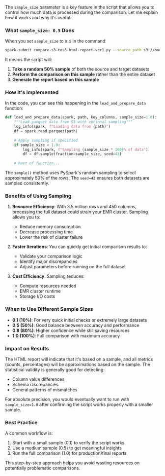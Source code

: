 The `sample_size` parameter is a key feature in the script that allows you to control how much data is processed during the comparison. Let me explain how it works and why it's useful:

### What `sample_size: 0.5` Does

When you set `sample_size` to `0.5` in the command:

```bash
spark-submit compare-s3-tos3-html-report-ver1.py --source_path s3://bucket/source/ --target_path s3://bucket/target/ --sample_size 0.5
```

It means the script will:

1. **Take a random 50% sample** of both the source and target datasets
2. **Perform the comparison on this sample** rather than the entire dataset
3. **Generate the report based on this sample**

### How It's Implemented

In the code, you can see this happening in the `load_and_prepare_data` function:

```python
def load_and_prepare_data(spark, path, key_columns, sample_size=1.0):
    """Load parquet data from S3 with optional sampling"""
    log_info(spark, f"Loading data from {path}")
    df = spark.read.parquet(path)
    
    # Apply sampling if specified
    if sample_size < 1.0:
        log_info(spark, f"Sampling {sample_size * 100}% of data")
        df = df.sample(fraction=sample_size, seed=42)
    
    # Rest of function...
```

The `sample()` method uses PySpark's random sampling to select approximately 50% of the rows. The `seed=42` ensures both datasets are sampled consistently.

### Benefits of Using Sampling

1. **Resource Efficiency**: With 3.5 million rows and 450 columns, processing the full dataset could strain your EMR cluster. Sampling allows you to:
   - Reduce memory consumption
   - Decrease processing time
   - Lower the risk of cluster failure

2. **Faster Iterations**: You can quickly get initial comparison results to:
   - Validate your comparison logic
   - Identify major discrepancies
   - Adjust parameters before running on the full dataset

3. **Cost Efficiency**: Sampling reduces:
   - Compute resources needed
   - EMR cluster runtime
   - Storage I/O costs

### When to Use Different Sample Sizes

- **0.1 (10%)**: For very quick initial checks or extremely large datasets
- **0.5 (50%)**: Good balance between accuracy and performance
- **0.8 (80%)**: Higher confidence while still saving resources
- **1.0 (100%)**: Full comparison with maximum accuracy

### Impact on Results

The HTML report will indicate that it's based on a sample, and all metrics (counts, percentages) will be approximations based on the sample. The statistical validity is generally good for detecting:

- Column value differences
- Schema discrepancies
- General patterns of mismatches

For absolute precision, you would eventually want to run with `sample_size=1.0` after confirming the script works properly with a smaller sample.

### Best Practice

A common workflow is:
1. Start with a small sample (0.1) to verify the script works
2. Use a medium sample (0.5) to get meaningful insights
3. Run the full comparison (1.0) for production/final reports

This step-by-step approach helps you avoid wasting resources on potentially problematic comparisons.